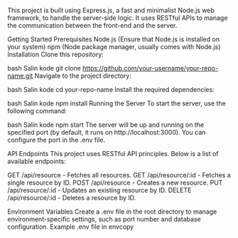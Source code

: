 This project is built using Express.js, a fast and minimalist Node.js web framework, to handle the server-side logic. It uses RESTful APIs to manage the communication between the front-end and the server.

Getting Started
Prerequisites
Node.js (Ensure that Node.js is installed on your system)
npm (Node package manager, usually comes with Node.js)
Installation
Clone this repository:

bash
Salin kode
git clone https://github.com/your-username/your-repo-name.git
Navigate to the project directory:

bash
Salin kode
cd your-repo-name
Install the required dependencies:

bash
Salin kode
npm install
Running the Server
To start the server, use the following command:

bash
Salin kode
npm start
The server will be up and running on the specified port (by default, it runs on http://localhost:3000). You can configure the port in the .env file.

API Endpoints
This project uses RESTful API principles. Below is a list of available endpoints:

GET /api/resource - Fetches all resources.
GET /api/resource/:id - Fetches a single resource by ID.
POST /api/resource - Creates a new resource.
PUT /api/resource/:id - Updates an existing resource by ID.
DELETE /api/resource/:id - Deletes a resource by ID.

Environment Variables
Create a .env file in the root directory to manage environment-specific settings, such as port number and database configuration.
Example .env file in envcopy



